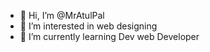 - 👋 Hi, I’m @MrAtulPal
- 👀 I’m interested in web designing
- 🌱 I’m currently learning Dev web Developer

<!---
MrAtulPal/MrAtulPal is a ✨ special ✨ repository because its `README.md` (this file) appears on your GitHub profile.
You can click the Preview link to take a look at your changes.
--->
